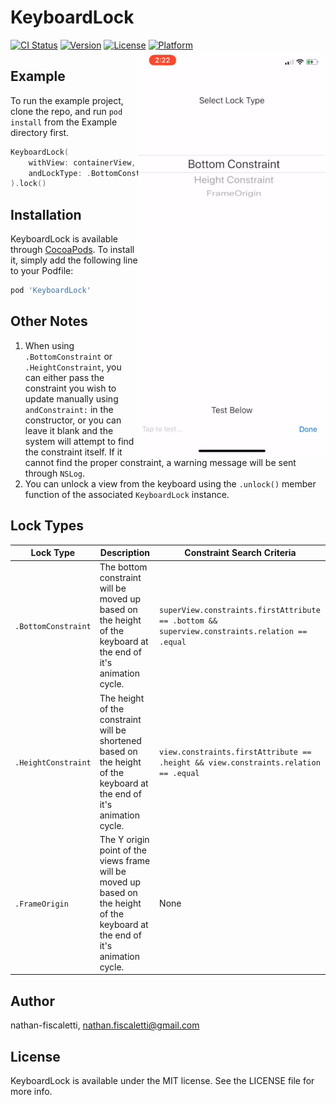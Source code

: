 # KeyboardLock

[![CI Status](https://img.shields.io/travis/nathan-fiscaletti/KeyboardLock.svg?style=flat)](https://travis-ci.org/nathan-fiscaletti/KeyboardLock)
[![Version](https://img.shields.io/cocoapods/v/KeyboardLock.svg?style=flat)](https://cocoapods.org/pods/KeyboardLock)
[![License](https://img.shields.io/cocoapods/l/KeyboardLock.svg?style=flat)](https://cocoapods.org/pods/KeyboardLock)
[![Platform](https://img.shields.io/cocoapods/p/KeyboardLock.svg?style=flat)](https://cocoapods.org/pods/KeyboardLock)
<img align="right" src="https://github.com/nathan-fiscaletti/KeyboardLockiOS/blob/master/Images/preview.gif"/>
</a>

## Example

To run the example project, clone the repo, and run `pod install` from the Example directory first.

```swift
KeyboardLock(
    withView: containerView,
    andLockType: .BottomConstraint
).lock()
```

## Installation

KeyboardLock is available through [CocoaPods](https://cocoapods.org). To install
it, simply add the following line to your Podfile:

```ruby
pod 'KeyboardLock'
```


## Other Notes

1. When using `.BottomConstraint` or `.HeightConstraint`, you can either pass the constraint you wish to update manually using `andConstraint:` in the constructor, or you can leave it blank and the system will attempt to find the constraint itself. If it cannot find the proper constraint, a warning message will be sent through `NSLog`.
2. You can unlock a view from the keyboard using the `.unlock()` member function of the associated `KeyboardLock` instance.

## Lock Types

|Lock Type|Description|Constraint Search Criteria|
|---|---|---|
|`.BottomConstraint`|The bottom constraint will be moved up based on the height of the keyboard at the end of it's animation cycle.|`superView.constraints.firstAttribute == .bottom && superview.constraints.relation == .equal`|
|`.HeightConstraint`|The height of the constraint will be shortened based on the height of the keyboard at the end of it's animation cycle.|`view.constraints.firstAttribute == .height && view.constraints.relation == .equal`|
|`.FrameOrigin`|The Y origin point of the views frame will be moved up based on the height of the keyboard at the end of it's animation cycle.|None|

## Author

nathan-fiscaletti, nathan.fiscaletti@gmail.com

## License

KeyboardLock is available under the MIT license. See the LICENSE file for more info.
